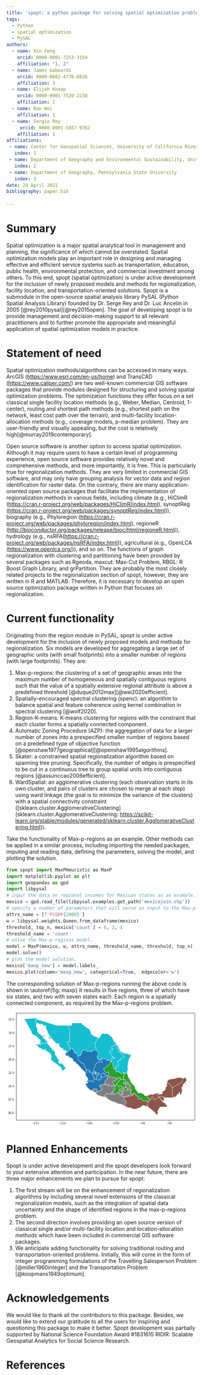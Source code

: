 ```yaml
---
title: 'spopt: a python package for solving spatial optimization problems in PySAL'
tags:
  - Python
  - spatial optimization
  - PySAL
authors:
  - name: Xin Feng
    orcid: 0000-0001-7253-3154
    affiliation: "1, 2" 
  - name: James Gaboardi
    orcid: 0000-0002-4776-6826
    affiliation: 3
  - name: Elijah Knaap
    orcid: 0000-0001-7520-2238
    affiliation: 1
  - name: Ran Wei
    affiliation: 1
  - name: Sergio Rey
     orcid: 0000-0001-5857-9762
    affiliation: 1
affiliations:
 - name: Center for Geospatial Sciences, University of California Riverside
   index: 1
 - name: Department of Geography and Environmental Sustainability, University of Oklahoma
   index: 2
 - name: Department of Geography, Pennsylvania State University
   index: 3
date: 29 April 2021
bibliography: paper.bib

---
```


# Summary

Spatial optimization is a major spatial analytical tool in management and planning, the significance of which cannot be overstated. Spatial optimization models play an important role in designing and managing effective and efficient service systems such as transportation, education, public health, environmental protection, and commercial investment among others. To this end, spopt (spatial optimization) is under active development for the inclusion of newly proposed models and methods for regionalization, facility location, and transportation-oriented solutions.  Spopt is a submodule in the open-source spatial analysis library PySAL (Python Spatial Analysis Library) founded by Dr. Serge Rey and Dr. Luc Ancelin in 2005 [@rey2010pysal][@rey2015open]. The goal of developing spopt is to provide management and decision-making support to all relevant practitioners and to further promote the appropriate and meaningful application of spatial optimization models in practice.

# Statement of need

Spatial optimization methods/algorithms can be accessed in many ways. ArcGIS (https://www.esri.com/en-us/home) and TransCAD (https://www.caliper.com/) are two well-known commercial GIS software packages that provide modules designed for structuring and solving spatial optimization problems. The optimization functions they offer focus on a set classical single facility location methods (e.g., Weber, Median, Centroid, 1-center), routing and shortest path methods (e.g., shortest path on the network, least cost path over the terrain), and multi-facility location-allocation methods (e.g., coverage models, p-median problem). They are user-friendly and visually appealing, but the cost is relatively high[@murray2019contemporary]. 

Open source software is another option to access spatial optimization. Although it may require users to have a certain level of programming experience, open source software provides relatively novel and comprehensive methods, and more importantly, it is free. This is particularly true for regionalization methods. They are very limited in commercial GIS software, and may only have grouping analysis for vector data and region identification for raster data. On the contrary, there are many application-oriented open source packages that facilitate the implementation of regionalization methods in various fields, including climate (e.g., HiClimR (https://cran.r-project.org/web/packages/HiClimR/index.html), synoptReg (https://cran.r-project.org/web/packages/synoptReg/index.html)), biography (e.g., Phyloregion (https://cran.r-project.org/web/packages/phyloregion/index.html), regioneR (http://bioconductor.org/packages/release/bioc/html/regioneR.html)), hydrology (e.g., nsRFA(https://cran.r-project.org/web/packages/nsRFA/index.html)), agricultural (e.g., OpenLCA (https://www.openlca.org/)), and so on. The functions of graph regionalization with clustering and partitioning have been provided by several packages such as Rgeoda, maxcut: Max-Cut Problem, RBGL: R Boost Graph Library, and grPartition. They are probably the most closely related projects to the regionalization section of spopt, however, they are written in R and MATLAB. Therefore, it is necessary to develop an open source optimization package written in Python that focuses on regionalization.

# Current functionality 

Originating from the region module in PySAL, spopt is under active development for the inclusion of newly proposed models and methods for regionalization. Six models are developed for aggregating a large set of geographic units (with small footprints) into a smaller number of regions (with large footprints). They are:
1. Max-p-regions: the clustering of a set of geographic areas into the maximum number of homogeneous and spatially contiguous regions such that the value of a spatially extensive regional attribute is above a predefined threshold [@duque2012max][@wei2020efficient].
2. Spatially-encouraged spectral clustering (spenc): an algorithm to balance spatial and feature coherence using kernel combination in spectral clustering [@wolf2020].
3. Region-K-means: K-means clustering for regions with the constraint that each cluster forms a spatially connected component.
4. Automatic Zoning Procedure (AZP): the aggregation of data for a larger number of zones into a prespecified smaller number of regions based on a predefined type of objective function [@openshaw1977geographical][@openshaw1995algorithms].
5. Skater: a constrained spatial regionalization algorithm based on spanning tree pruning. Specifically, the number of edges is prespecified to be cut in a continuous tree to group spatial units into contiguous regions [@assunccao2006efficient]. 
6. WardSpatial: an agglomerative clustering (each observation starts in its own cluster, and pairs of clusters are chosen to merge at each step) using ward linkage (the goal is to minimize the variance of the clusters) with a spatial connectivity constraint ([sklearn.cluster.AgglomerativeClustering](sklearn.cluster.AgglomerativeClustering: https://scikit-learn.org/stable/modules/generated/sklearn.cluster.AgglomerativeClustering.html)).

Take the functionality of Max-p-regions as an example. Other methods can be applied in a similar process, including importing the needed packages, imputing and reading data, defining the parameters, solving the model, and plotting the solution. 

```python
from spopt import MaxPHeuristic as MaxP
import matplotlib.pyplot as plt
import geopandas as gpd
import libpysal
# input the data on regional incomes for Mexican states as an example.
mexico = gpd.read_file(libpysal.examples.get_path('mexicojoin.shp'))
# specify a number of parameters that will serve as input to the Max-p-regions model. Details can be found # on https://pysal.org/spopt/notebooks/maxp.html.
attrs_name = [f'PCGDP{2000}']
w = libpysal.weights.Queen.from_dataframe(mexico)
threshold, top_n, mexico['count'] = 6, 2, 1
threshold_name = 'count'
# solve the Max-p-regions model.
model = MaxP(mexico, w, attrs_name, threshold_name, threshold, top_n)
model.solve()
# plot the model solution.
mexico['maxp_new'] = model.labels_
mexico.plot(column='maxp_new', categorical=True,  edgecolor='w')
```
The corresponding solution of Max-p-regions running the above code is shown in \autoref{fig: maxp}
It results in five regions, three of which have six states, and two with seven states each. Each region is a spatially connected component, as required by the Max-p-regions problem.

![The solution of Max-p-regions when 32 Mexican states are clustered into the maximum number of regions such that each region has at least 6 states and homogeneity in per capita gross domestic product in 2000 is maximized.\label{fig: maxp}](figs/mexico_maxp.png)

# Planned Enhancements

Spopt is under active development and the spopt developers look forward to your extensive attention and participation. In the near future, there are three major enhancements we plan to pursue for spopt:

1. The first stream will be on the enhancement of regionalization algorithms by including several novel extensions of the classical regionalization models, such as the integration of spatial data uncertainty and the shape of identified regions in the max-p-regions problem.
2. The second direction involves providing an open source version of classical single and/or multi-facility location and location-allocation methods which have been included in commercial GIS software packages. 
3. We anticipate adding functionality for solving traditional routing and transportation-oriented problems. Initially, this will come in the form of integer programming formulations of the Travelling Salesperson Problem [@miller1960integer] and the Transportation Problem [@koopmans1949optimum].

# Acknowledgements
We would like to thank all the contributors to this package. Besides, we would like to extend our gratitude to all the users for inspiring and questioning this package to make it better. Spopt development was partially supported by National Science Foundation Award #1831615 RIDIR: Scalable Geospatial Analytics for Social Science Research. 

# References
